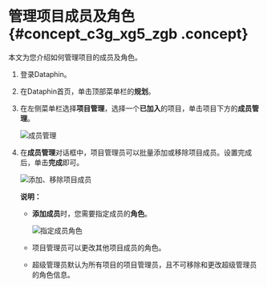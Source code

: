 # 管理项目成员及角色 {#concept_c3g_xg5_zgb .concept}

本文为您介绍如何管理项目的成员及角色。

1.  登录Dataphin。
2.  在Dataphin首页，单击顶部菜单栏的**规划**。
3.  在左侧菜单栏选择**项目管理**，选择一个**已加入**的项目，单击项目下方的**成员管理**。

    ![成员管理](http://static-aliyun-doc.oss-cn-hangzhou.aliyuncs.com/assets/img/135657/156465373041366_zh-CN.png)

4.  在**成员管理**对话框中，项目管理员可以批量添加或移除项目成员。设置完成后，单击**完成**即可。

    ![添加、移除项目成员](http://static-aliyun-doc.oss-cn-hangzhou.aliyuncs.com/assets/img/135657/156465373041368_zh-CN.png)

    **说明：** 

    -   **添加成员**时，您需要指定成员的**角色**。

        ![指定成员角色](http://static-aliyun-doc.oss-cn-hangzhou.aliyuncs.com/assets/img/135657/156465373054117_zh-CN.png)

    -   项目管理员可以更改其他项目成员的角色。
    -   超级管理员默认为所有项目的项目管理员，且不可移除和更改超级管理员的角色信息。

